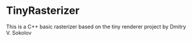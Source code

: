 # TinyRasterizer
This is a C++ basic rasterizer based on the tiny renderer project by Dmitry V. Sokolov
